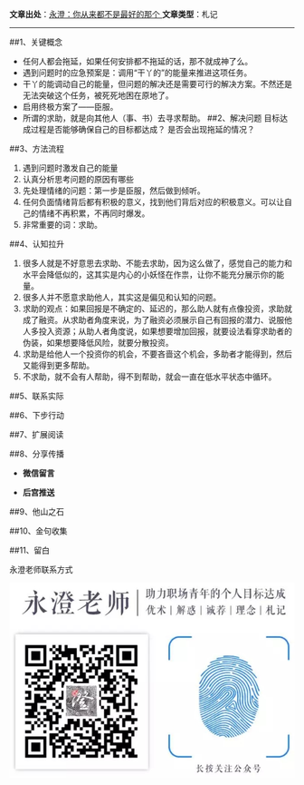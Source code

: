 

**文章出处**：[永澄：你从来都不是最好的那个 ](https://mp.weixin.qq.com/s/wSiYo371oNa7GnPaVLIxVA)
**文章类型**：札记

------------------------------------

##1、关键概念
- 任何人都会拖延，如果任何安排都不拖延的话，那不就成神了么。
- 遇到问题时的应急预案是：调用“干丫的”的能量来推进这项任务。
- 干丫的能调动自己的能量，但问题的解决还是需要可行的解决方案。不然还是无法突破这个任务，被死死地困在原地了。
- 启用终极方案了——臣服。
- 所谓的求助，就是向其他人（事、书）去寻求帮助。
##2、解决问题
目标达成过程是否能够确保自己的目标都达成？
是否会出现拖延的情况？


##3、方法流程
1. 遇到问题时激发自己的能量
2. 认真分析思考问题的原因有哪些
3. 先处理情绪的问题：第一步是臣服，然后做到倾听。
4. 任何负面情绪背后都有积极的意义，找到他们背后对应的积极意义。可以让自己的情绪不再积累，不再同时爆发。
5. 非常重要的词：求助。


##4、认知拉升
1. 很多人就是不好意思去求助、不能去求助，因为这么做了，感觉自己的能力和水平会降低似的，这其实是内心的小妖怪在作祟，让你不能充分展示你的能量。
2. 很多人并不愿意求助他人，其实这是偏见和认知的问题。
3. 求助的观点：如果回报是不确定的、延迟的，那么助人就有点像投资，求助就成了融资。从求助者角度来说，为了融资必须展示自己有回报的潜力、说服他人多投入资源；从助人者角度说，如果想要增加回报，就要设法看穿求助者的伪装，如果想要降低风险，就要分散投资。
4. 求助是给他人一个投资你的机会，不要吝啬这个机会，多助者才能得到，然后又能得到更多帮助。
5. 不求助，就不会有人帮助，得不到帮助，就会一直在低水平状态中循环。

##5、联系实际




##6、下步行动



##7、扩展阅读

##8、分享传播

- **微信留言**

-	**后宫推送**

##9、他山之石

##10、金句收集

##11、留白


永澄老师联系方式

![](./_image/永澄老师公众号图片.webp.jpg)


	
